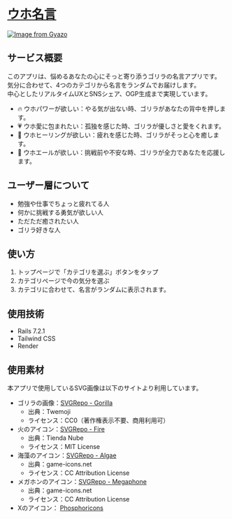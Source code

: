 # [ウホ名言](https://uho-quote.onrender.com)

[![Image from Gyazo](https://i.gyazo.com/802c74ad66a5423626666000bc662906.png)](https://gyazo.com/802c74ad66a5423626666000bc662906)
## サービス概要
このアプリは、悩めるあなたの心にそっと寄り添うゴリラの名言アプリです。  
気分に合わせて、4つのカテゴリから名言をランダムでお届けします。  
中心としたリアルタイムUXとSNSシェア、OGP生成まで実現しています。  
- 🔥 ウホパワーが欲しい：やる気が出ない時、ゴリラがあなたの背中を押します。
- 💗 ウホ愛に包まれたい：孤独を感じた時、ゴリラが優しさと愛をくれます。
- 🌿 ウホヒーリングが欲しい：疲れを感じた時、ゴリラがそっと心を癒します。
- 📣 ウホエールが欲しい：挑戦前や不安な時、ゴリラが全力であなたを応援します。

## ユーザー層について
- 勉強や仕事でちょっと疲れてる人
- 何かに挑戦する勇気が欲しい人
- ただただ癒されたい人
- ゴリラ好きな人

## 使い方
1. トップページで「カテゴリを選ぶ」ボタンをタップ
2. カテゴリページで今の気分を選ぶ
3. カテゴリに合わせて、名言がランダムに表示されます。

## 使用技術
- Rails 7.2.1
- Tailwind CSS
- Render

## 使用素材
本アプリで使用しているSVG画像は以下のサイトより利用しています。
- ゴリラの画像：[SVGRepo - Gorilla](https://www.svgrepo.com/svg/289159/gorilla)
  - 出典：Twemoji
  - ライセンス：CC0（著作権表示不要、商用利用可）
- 火のアイコン：[SVGRepo - Fire](https://www.svgrepo.com/svg/500378/fire)
  - 出典：Tienda Nube
  - ライセンス：MIT License
- 海藻のアイコン：[SVGRepo - Algae](https://www.svgrepo.com/svg/321711/algae)
  - 出典：game-icons.net
  - ライセンス：CC Attribution License
- メガホンのアイコン：[SVGRepo - Megaphone](https://www.svgrepo.com/svg/321702/acoustic-megaphone)
  - 出典：game-icons.net
  - ライセンス：CC Attribution License
- Xのアイコン： [Phosphoricons](https://phosphoricons.com/)
